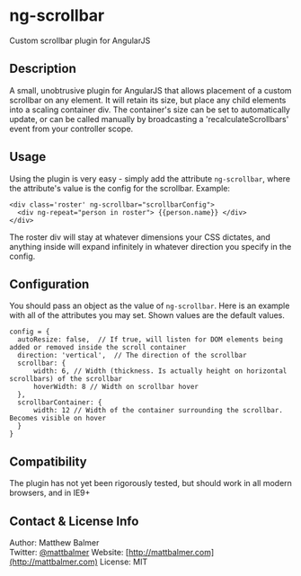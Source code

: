 ng-scrollbar
============

Custom scrollbar plugin for AngularJS

## Description

A small, unobtrusive plugin for AngularJS that allows placement of a custom scrollbar on any element. It will retain its size, but place any child elements into a scaling container div. The container's size can be set to automatically update, or can be called manually by broadcasting a 'recalculateScrollbars' event from your controller scope.

## Usage

Using the plugin is very easy - simply add the attribute `ng-scrollbar`, where the attribute's value is the config for the scrollbar. Example:

    <div class='roster' ng-scrollbar="scrollbarConfig">
      <div ng-repeat="person in roster"> {{person.name}} </div>
    </div>
  
The roster div will stay at whatever dimensions your CSS dictates, and anything inside will expand infinitely in whatever direction you specify in the config.

## Configuration

You should pass an object as the value of `ng-scrollbar`. Here is an example with all of the attributes you may set. Shown values are the default values.

    config = {
      autoResize: false,  // If true, will listen for DOM elements being added or removed inside the scroll container
      direction: 'vertical',  // The direction of the scrollbar
      scrollbar: {  
          width: 6, // Width (thickness. Is actually height on horizontal scrollbars) of the scrollbar
          hoverWidth: 8 // Width on scrollbar hover
      },
      scrollbarContainer: {
          width: 12 // Width of the container surrounding the scrollbar. Becomes visible on hover
      }
    }
    
## Compatibility

The plugin has not yet been rigorously tested, but should work in all modern browsers, and in IE9+
    
## Contact & License Info

Author: Matthew Balmer  
Twitter: [@mattbalmer](http://twitter.com/mattbalmer)
Website: [http://mattbalmer.com](http://mattbalmer.com)
License: MIT
